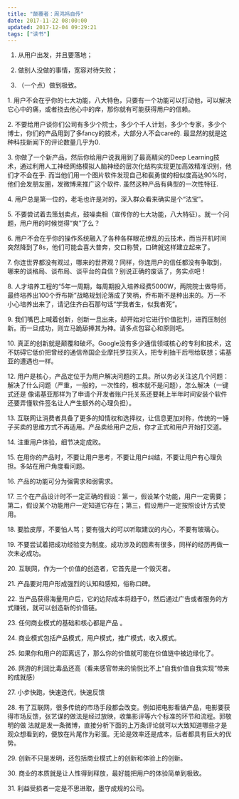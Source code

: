 ```yaml
---
title: "颠覆者：周鸿祎自传"
date: 2017-11-22 08:00:00
updated: 2017-12-04 09:29:21
tags: ["读书"]
---
```

  1. 从用户出发，并且要落地；

  2. 做别人没做的事情，宽容对待失败；

  3. （一个点）做到极致。

  

1\. 用户不会在乎你的七大功能，八大特色，只要有一个功能可以打动他，可以解决它心中的痛，或者挠去他心中的痒，那你就有可能获得用户的信赖。

  

2\. 不要给用户谈你们公司有多少个院士，多少个千人计划，多少个专家，多少个博士，你们的产品用到了多fancy的技术，大部分人不会care的.
最显然的就是这种科技新闻下的评论数量几乎为0.

  

3\. 你做了一个新产品，然后你给用户说我用到了最高精尖的Deep
Learning技术，通过利用人工神经网络模拟人脑神经的层次化结构实现更加高效精准识别，他们才不会在乎.
而当他们用一个图片软件发现自己和裴勇俊的相似度高达90%时，他们会发朋友圈，发微博来推广这个软件. 虽然这种产品有典型的一次性特征.

  

4\. 用户总是第一位的，老毛也许是对的，深入群众看来确实是个“法宝”。

  

5\. 不要尝试着去策划卖点，鼓噪卖相（宣传你的七大功能，八大特征）。就一个问题，用户用的时候觉得“爽”了么？

  

6\. 用户不会在乎你的操作系统融入了各种各样眼花缭乱的云技术，而当开机时间突然降到了8s，他们可能会喜大普奔，交口称赞，口碑就这样建立起来了。

  

7\. 你连世界都没有观过，哪来的世界观？同样，你连用户的信任都没有争取到，哪来的谈格局、谈布局、谈平台的自信？别说正确的废话了，务实点吧！

  

8\. 人才培养工程的“5年一周期，每周期投入培养经费5000W，两院院士做导师，最终培养出100个乔布斯”战略规划沦落成了笑柄，乔布斯不是种出来的。万一不
小心培养出来了，请记住齐白石那句话“学我者生，似我者死”。

  

9\. 我们嘴巴上喊着创新，创新一旦出来，却开始对它进行价值批判，进而压制创新。而一旦成功，则立马跪舔捧其为神。请多点包容心和原则吧。

  

10\. 真正的创新就是颠覆和破坏。Google没有多少通信领域核心的专利和技术，这不妨碍它低价把曾经的通信帝国企业摩托罗拉买入，把专利抽干后甩给联想；诺基
亚的遭遇也一样。

  

12\. 用户是核心，产品定位于为用户解决问题的工具。所以务必关注这几个问题：解决了什么问题（严重，一般的，一次性的，根本就不是问题），怎么解决（一键式还是
像诺基亚那样为了申请个开发者账户托关系还要耗上半年时间安装个软件还要弄懂软件签名让人产生额外的心理负担）。

  

13\. 互联网让消费者具备了更多的知情权和选择权，让信息更加对称，传统的一锤子买卖的思维方式不再适用。产品卖给用户之后，你才正式和用户开始打交道。

  

14\. 注重用户体验，细节决定成败。

  

15\. 在用你的产品时，不要让用户思考，不要让用户纠结，不要让用户有心理负担。多站在用户角度看问题。

  

16\. 产品的功能可分为强需求和弱需求。

  

17\. 三个在产品设计时不一定正确的假设：第一，假设某个功能，用户一定需要；第二，假设某个功能用户一定知道它存在；第三，假设用户一定按照设计方式使用。

  

18\. 要脸皮厚，不要怕人骂；要有强大的可以听取建议的内心，不要有玻璃心。

  

19\. 不要尝试着把成功经验变为制度。成功涉及的因素有很多，同样的经历再做一次未必成功。

  

20\. 互联网，作为一个价值的创造者，它首先是一个毁灭者。

  

21\. 产品要对用户形成强烈的认知和感知，俗称口碑。

  

22\. 当产品获得海量用户后，它的边际成本将趋于0，然后通过广告或者服务的方式赚钱，就可以创造新的价值链。

  

23\. 任何商业模式的基础和核心都是产品 。

  

24\. 商业模式包括产品模式，用户模式，推广模式，收入模式。

  

25\. 如果你和用户的距离远了，那么你的价值就可能在价值链中被边缘化了。

  

26\. 网游的利润比毒品还高（看来感官带来的愉悦比不上“自我价值自我实现”带来的成就感）

  

27\. 小步快跑，快速迭代，快速反馈

  

28\. 有了互联网，很多传统的市场手段都会改变。例如把电影看做产品，电影要获得市场反馈，张艺谋的做法是经过放映，收集影评等六个标准的环节和流程。郭敬明的做
法就是发一条微博，直接分析下面的上万条评论就可以大致知道哪些才是观众想看到的，便放在片尾作为彩蛋。无论是效率还是成本，后者都具有巨大的优势。

  

29\. 创新不只是发明，还包括商业模式上的创新和体验上的创新。

  

30\. 商业的本质就是让人性得到释放，最好能把用户的体验简单到极致。

  

31\. 利益受损者一定是不思进取，墨守成规的公司。

  

